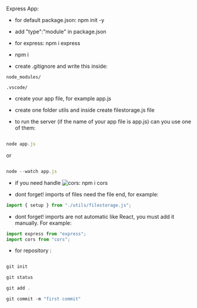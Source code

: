 Express App:

- for default package.json: npm init -y

- add "type":"module" in package.json

- for express: npm i express

- npm i

- create .gitignore and write this inside:

```
node_modules/

.vscode/

```

- create your app file, for example app.js

- create one folder utils and inside create filestorage.js file

- to run the server (if the name of your app file is app.js) can you use one of them:

```javascript

node app.js

```

or

```javascript

node --watch app.js


```

- if you need handle ![cors](https://www.npmjs.com/package/cors): npm i cors

- dont forget! imports of files need the file end, for example:

```javascript
import { setup } from "./utils/filestorage.js";
```

- dont forget! imports are not automatic like React, you must add it manually. For example:

```javascript
import express from "express";
import cors from "cors";
```

- for repository :

```javascript

git init

git status

git add .

git commit -m "first commit"

```
